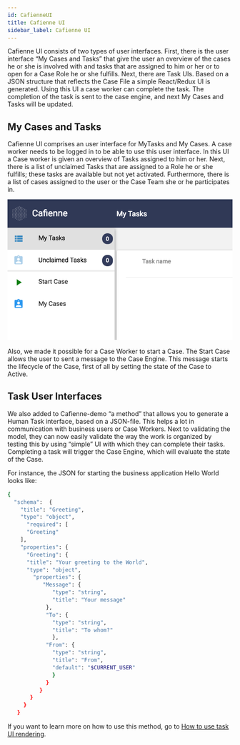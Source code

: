 ```yaml
---
id: CafienneUI
title: Cafienne UI
sidebar_label: Cafienne UI
---
```


Cafienne UI consists of two types of user interfaces. First, there is the user interface “My Cases and Tasks” that give the user an overview of the cases he or she is involved with and tasks that are assigned to him or her or to open for a Case Role he or she fulfills. Next, there are Task UIs. Based on a JSON structure that reflects the Case File a simple React/Redux UI is generated. Using this UI a case worker can complete the task. The completion of the task is sent to the case engine, and next My Cases and Tasks will be updated.

## My Cases and Tasks
Cafienne UI comprises an user interface for MyTasks and My Cases. A case worker needs to be logged in to be able to use this user interface. In this UI a Case worker is given an overview of Tasks assigned to him or her. Next, there is a list of unclaimed Tasks that are assigned to a Role he or she fulfills; these tasks are available but not yet activated. Furthermore, there is a list of cases assigned to the user or the Case Team she or he participates in.

![Image](assets/myTasks.png)

Also, we made it possible for a Case Worker to start a Case. The Start Case allows the user to sent a message to the Case Engine. This message starts the lifecycle of the Case, first of all by setting the state of the Case to Active.

## Task User Interfaces
We also added to Cafienne-demo “a method” that allows you to generate a Human Task interface, based on a JSON-file. This helps a lot in communication with business users or Case Workers. Next to validating the model, they can now  easily validate the way the work is organized by testing this by using “simple” UI with which they can complete their tasks. Completing a task will trigger the Case Engine, which will evaluate the state of the Case.

For instance, the JSON for starting the business application Hello World looks like:

```sh
{
  "schema":  {
    "title": "Greeting",
    "type": "object",
      "required": [
      "Greeting"
    ],
    "properties": {
      "Greeting": {
      "title": "Your greeting to the World",
      "type": "object",
        "properties": {
           "Message": {
              "type": "string",
              "title": "Your message"
            },
            "To": { 
              "type": "string",
              "title": "To whom?"
              },
            "From": {
              "type": "string",
              "title": "From",
              "default": "$CURRENT_USER"
              }
            }
          }
       }
     }
   }
```
If you want to learn more on how to use this method, go to [How to use task UI rendering](cafienneUIHTM.md).